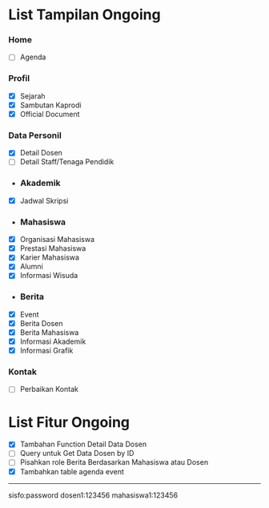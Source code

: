 # List Tampilan Ongoing
### Home
- [ ] Agenda
### Profil
- [x] Sejarah
- [x] Sambutan Kaprodi
- [x] Official Document
### Data Personil
- [x] Detail Dosen
- [ ] Detail Staff/Tenaga Pendidik
- ### Akademik
- [x] Jadwal Skripsi
- ### Mahasiswa
- [x] Organisasi Mahasiswa
- [x] Prestasi Mahasiswa
- [x] Karier Mahasiswa
- [x] Alumni
- [x] Informasi Wisuda
- ### Berita
- [x] Event
- [x] Berita Dosen
- [x] Berita Mahasiswa
- [x] Informasi Akademik
- [x] Informasi Grafik
### Kontak
- [ ] Perbaikan Kontak


# List Fitur Ongoing
- [x] Tambahan Function Detail Data Dosen
- [ ] Query untuk Get Data Dosen by ID
- [ ] Pisahkan role Berita Berdasarkan Mahasiswa atau Dosen
- [x] Tambahkan table agenda event

----
sisfo:password
dosen1:123456
mahasiswa1:123456
